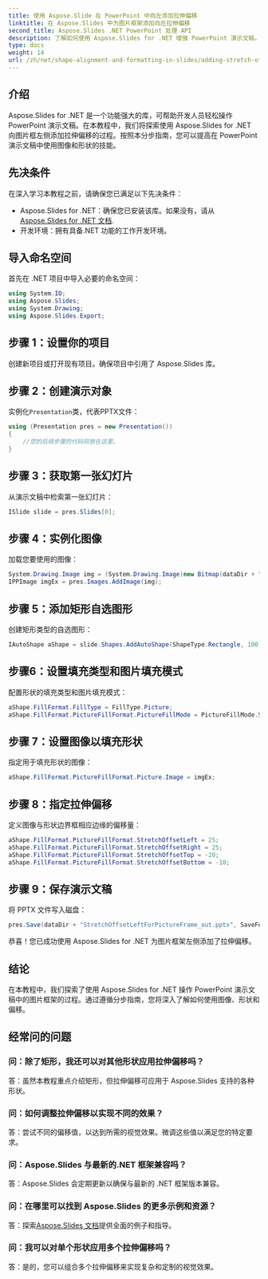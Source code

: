 ```yaml
---
title: 使用 Aspose.Slide 在 PowerPoint 中向左添加拉伸偏移
linktitle: 在 Aspose.Slides 中为图片框架添加向左拉伸偏移
second_title: Aspose.Slides .NET PowerPoint 处理 API
description: 了解如何使用 Aspose.Slides for .NET 增强 PowerPoint 演示文稿。按照我们的分步指南为相框添加向左拉伸偏移。
type: docs
weight: 14
url: /zh/net/shape-alignment-and-formatting-in-slides/adding-stretch-offset-left-picture-frame/
---
```

## 介绍
Aspose.Slides for .NET 是一个功能强大的库，可帮助开发人员轻松操作 PowerPoint 演示文稿。在本教程中，我们将探索使用 Aspose.Slides for .NET 向图片框左侧添加拉伸偏移的过程。按照本分步指南，您可以提高在 PowerPoint 演示文稿中使用图像和形状的技能。
## 先决条件
在深入学习本教程之前，请确保您已满足以下先决条件：
-  Aspose.Slides for .NET：确保您已安装该库。如果没有，请从[Aspose.Slides for .NET 文档](https://reference.aspose.com/slides/net/).
- 开发环境：拥有具备.NET 功能的工作开发环境。
## 导入命名空间
首先在 .NET 项目中导入必要的命名空间：
```csharp
using System.IO;
using Aspose.Slides;
using System.Drawing;
using Aspose.Slides.Export;
```
## 步骤 1：设置你的项目
创建新项目或打开现有项目。确保项目中引用了 Aspose.Slides 库。
## 步骤 2：创建演示对象
实例化`Presentation`类，代表PPTX文件：
```csharp
using (Presentation pres = new Presentation())
{
    //您的后续步骤的代码将放在这里。
}
```
## 步骤 3：获取第一张幻灯片
从演示文稿中检索第一张幻灯片：
```csharp
ISlide slide = pres.Slides[0];
```
## 步骤 4：实例化图像
加载您要使用的图像：
```csharp
System.Drawing.Image img = (System.Drawing.Image)new Bitmap(dataDir + "aspose-logo.jpg");
IPPImage imgEx = pres.Images.AddImage(img);
```
## 步骤 5：添加矩形自选图形
创建矩形类型的自选图形：
```csharp
IAutoShape aShape = slide.Shapes.AddAutoShape(ShapeType.Rectangle, 100, 100, 300, 300);
```
## 步骤6：设置填充类型和图片填充模式
配置形状的填充类型和图片填充模式：
```csharp
aShape.FillFormat.FillType = FillType.Picture;
aShape.FillFormat.PictureFillFormat.PictureFillMode = PictureFillMode.Stretch;
```
## 步骤 7：设置图像以填充形状
指定用于填充形状的图像：
```csharp
aShape.FillFormat.PictureFillFormat.Picture.Image = imgEx;
```
## 步骤 8：指定拉伸偏移
定义图像与形状边界框相应边缘的偏移量：
```csharp
aShape.FillFormat.PictureFillFormat.StretchOffsetLeft = 25;
aShape.FillFormat.PictureFillFormat.StretchOffsetRight = 25;
aShape.FillFormat.PictureFillFormat.StretchOffsetTop = -20;
aShape.FillFormat.PictureFillFormat.StretchOffsetBottom = -10;
```
## 步骤 9：保存演示文稿
将 PPTX 文件写入磁盘：
```csharp
pres.Save(dataDir + "StretchOffsetLeftForPictureFrame_out.pptx", SaveFormat.Pptx);
```
恭喜！您已成功使用 Aspose.Slides for .NET 为图片框架左侧添加了拉伸偏移。
## 结论
在本教程中，我们探索了使用 Aspose.Slides for .NET 操作 PowerPoint 演示文稿中的图片框架的过程。通过遵循分步指南，您将深入了解如何使用图像、形状和偏移。
## 经常问的问题
### 问：除了矩形，我还可以对其他形状应用拉伸偏移吗？
答：虽然本教程重点介绍矩形，但拉伸偏移可应用于 Aspose.Slides 支持的各种形状。
### 问：如何调整拉伸偏移以实现不同的效果？
答：尝试不同的偏移值，以达到所需的视觉效果。微调这些值以满足您的特定要求。
### 问：Aspose.Slides 与最新的.NET 框架兼容吗？
答：Aspose.Slides 会定期更新以确保与最新的 .NET 框架版本兼容。
### 问：在哪里可以找到 Aspose.Slides 的更多示例和资源？
答：探索[Aspose.Slides 文档](https://reference.aspose.com/slides/net/)提供全面的例子和指导。
### 问：我可以对单个形状应用多个拉伸偏移吗？
答：是的，您可以组合多个拉伸偏移来实现复杂和定制的视觉效果。